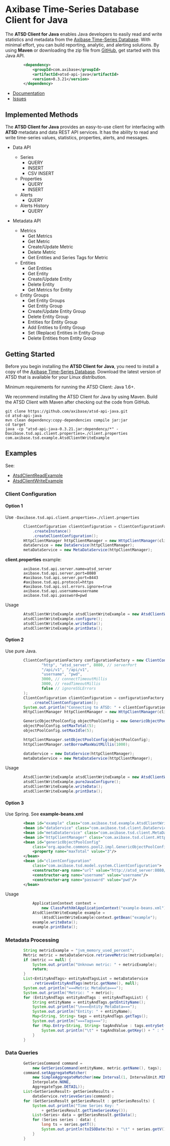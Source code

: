 # Axibase Time-Series Database Client for Java

The **ATSD Client for Java** enables Java developers to easily read and write statistics and metadata from the
[Axibase Time-Series Database][atsd]. With minimal effort, you can build reporting, analytic, and alerting solutions.
By using **Maven** or downloading the zip file from [GitHub][atsd-zip], get started with this Java API.

```xml
        <dependency>
            <groupId>com.axibase</groupId>
            <artifactId>atsd-api-java</artifactId>
            <version>0.3.21</version>
        </dependency>
```

* [Documentation][atsd-api]
* [Issues][atsd-issues]

## Implemented Methods

The **ATSD Client for Java** provides an easy-to-use client for interfacing with **ATSD** metadata and data REST API services.
It has the ability to read and write time-series values, statistics, properties, alerts, and messages.

- Data API
    - Series
        - QUERY
        - INSERT
        - CSV INSERT
    - Properties
        - QUERY
        - INSERT
    - Alerts
        - QUERY
    - Alerts History
        - QUERY

- Metadata API
    - Metrics
        - Get Metrics
        - Get Metric
        - Create/Update Metric
        - Delete Metric
        - Get Entities and Series Tags for Metric
    - Entities
        - Get Entities
        - Get Entity
        - Create/Update Entity
        - Delete Entity
        - Get Metrics for Entity
    - Entity Groups
        - Get Entity Groups
        - Get Entity Group
        - Create/Update Entity Group
        - Delete Entity Group
        - Entities for Entity Group
        - Add Entities to Entity Group
        - Set (Replace) Entities in Entity Group
        - Delete Entities from Entity Group


## Getting Started
Before you begin installing the **ATSD Client for Java**, you need to install a copy of the [Axibase Time-Series Database][atsd].
Download the latest version of ATSD that is available for your Linux distribution.

Minimum requirements for running the ATSD Client: Java 1.6+.

We recommend installing the ATSD Client for Java by using Maven. Build the ATSD Client with
Maven after checking out the code from GitHub.

```
git clone https://github.com/axibase/atsd-api-java.git
cd atsd-api-java
mvn clean dependency:copy-dependencies compile jar:jar
cd target
java -cp "atsd-api-java-0.3.21.jar:dependency/*" -Daxibase.tsd.api.client.properties=./client.properties com.axibase.tsd.example.AtsdClientWriteExample
```

## Examples

See:
* [AtsdClientReadExample][atsd-read-example]
* [AtsdClientWriteExample][atsd-write-example]

### Client Configuration

#### Option 1
Use `-Daxibase.tsd.api.client.properties=./client.properties`

```java
        ClientConfiguration clientConfiguration = ClientConfigurationFactory
            .createInstance()
            .createClientConfiguration();
        HttpClientManager httpClientManager = new HttpClientManager(clientConfiguration);
        dataService = new DataService(httpClientManager);
        metaDataService = new MetaDataService(httpClientManager);
```

**client.properties** example:
```
        axibase.tsd.api.server.name=atsd_server
        axibase.tsd.api.server.port=8080
        #axibase.tsd.api.server.port=8443
        #axibase.tsd.api.protocol=https
        #axibase.tsd.api.ssl.errors.ignore=true
        axibase.tsd.api.username=username
        axibase.tsd.api.password=pwd
```

Usage
```java
        AtsdClientWriteExample atsdClientWriteExample = new AtsdClientWriteExample();
        atsdClientWriteExample.configure();
        atsdClientWriteExample.writeData();
        atsdClientWriteExample.printData();
```

#### Option 2
Use pure Java.
```java
        ClientConfigurationFactory configurationFactory = new ClientConfigurationFactory(
                "http", "atsd_server", 8080, // serverPort
                "/api/v1", "/api/v1",
                "username", "pwd",
                3000, // connectTimeoutMillis
                3000, // readTimeoutMillis
                false // ignoreSSLErrors
        );
        ClientConfiguration clientConfiguration = configurationFactory
            .createClientConfiguration();
        System.out.println("Connecting to ATSD: " + clientConfiguration.getMetadataUrl());
        HttpClientManager httpClientManager = new HttpClientManager(clientConfiguration);

        GenericObjectPoolConfig objectPoolConfig = new GenericObjectPoolConfig();
        objectPoolConfig.setMaxTotal(5);
        objectPoolConfig.setMaxIdle(5);

        httpClientManager.setObjectPoolConfig(objectPoolConfig);
        httpClientManager.setBorrowMaxWaitMillis(1000);

        dataService = new DataService(httpClientManager);
        metaDataService = new MetaDataService(httpClientManager);
```

Usage
```java
        AtsdClientWriteExample atsdClientWriteExample = new AtsdClientWriteExample();
        atsdClientWriteExample.pureJavaConfigure();
        atsdClientWriteExample.writeData();
        atsdClientWriteExample.printData();
```


#### Option 3
Use Spring.
See **example-beans.xml**
```xml
        <bean id="example" class="com.axibase.tsd.example.AtsdClientWriteExample"/>
        <bean id="dataService" class="com.axibase.tsd.client.DataService"/>
        <bean id="metaDataService" class="com.axibase.tsd.client.MetaDataService"/>
        <bean id="httpClientManager" class="com.axibase.tsd.client.HttpClientManager"/>
        <bean id="genericObjectPoolConfig"
            class="org.apache.commons.pool2.impl.GenericObjectPoolConfig">
            <property name="maxTotal" value="3"/>
        </bean>
        <bean id="clientConfiguration"
            class="com.axibase.tsd.model.system.ClientConfiguration">
            <constructor-arg name="url" value="http://atsd_server:8080/api/v1"/>
            <constructor-arg name="username" value="username"/>
            <constructor-arg name="password" value="pwd"/>
        </bean>
```

Usage
```java
            ApplicationContext context =
                new ClassPathXmlApplicationContext("example-beans.xml");
            AtsdClientWriteExample example =
                (AtsdClientWriteExample)context.getBean("example");
            example.writeData();
            example.printData();
```

### Metadata Processing
```java
        String metricExample = "jvm_memory_used_percent";
        Metric metric = metaDataService.retrieveMetric(metricExample);
        if (metric == null) {
            System.out.println("Unknown metric: " + metricExample);
            return;
        }
        List<EntityAndTags> entityAndTagsList = metaDataService
            .retrieveEntityAndTags(metric.getName(), null);
        System.out.println("===Metric MetaData===");
        System.out.println("Metric: " + metric);
        for (EntityAndTags entityAndTags : entityAndTagsList) {
            String entityName = entityAndTags.getEntityName();
            System.out.println("\n===Entity MetaData===");
            System.out.println("Entity: " + entityName);
            Map<String, String> tags = entityAndTags.getTags();
            System.out.println("===Tags===");
            for (Map.Entry<String, String> tagAndValue : tags.entrySet()) {
                System.out.println("\t" + tagAndValue.getKey() + " : " + tagAndValue.getValue());
            }
        }
```

### Data Queries
```java
        GetSeriesCommand command =
            new GetSeriesCommand(entityName, metric.getName(), tags);
        command.setAggregateMatcher(
            new SimpleAggregateMatcher(new Interval(1, IntervalUnit.MINUTE),
            Interpolate.NONE,
            AggregateType.DETAIL));
        List<GetSeriesResult> getSeriesResults =
            dataService.retrieveSeries(command);
        for (GetSeriesResult getSeriesResult : getSeriesResults) {
            System.out.println("Time Series Key: "
                + getSeriesResult.getTimeSeriesKey());
            List<Series> data = getSeriesResult.getData();
            for (Series series : data) {
                long ts = series.getT();
                System.out.println(toISODate(ts) + "\t" + series.getV());
            }
        }
```


[atsd]:https://axibase.com/products/axibase-time-series-database/
[atsd-api]:https://axibase.com/products/axibase-time-series-database/reading-data/java/
[atsd-zip]:https://github.com/axibase/atsd-api-java/releases/download/0.3.3/atsd-api-java-0.3.3-bin.zip
[atsd-issues]:https://www.axibase.com/support.htm
[atsd-read-example]:https://github.com/axibase/atsd-api-java/blob/master/src/main/java/com/axibase/tsd/example/AtsdClientReadExample.java
[atsd-write-example]:https://github.com/axibase/atsd-api-java/blob/master/src/main/java/com/axibase/tsd/example/AtsdClientWriteExample.java